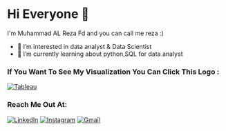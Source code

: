 # Hi Everyone 👋 
I'm Muhammad AL Reza Fd and you can call me reza :)
- 👀 I’m interested in data analyst & Data Scientist
- 🌱 I’m currently learning about python,SQL for data analyst

### If You Want To See My Visualization You Can Click This Logo : 
<a href="https://public.tableau.com/app/profile/mrezafd" target="_blank"><img alt="Tableau" src="https://img.shields.io/badge/Tableau-E97627?style=for-the-badge&logo=Tableau&logoColor=white" /></a>

### Reach Me Out At:
<p>
  <a href="https://www.linkedin.com/in/mrezafd/" target="_blank"><img alt="LinkedIn" src="https://img.shields.io/badge/linkedin-%230077B5.svg?&style=for-the-badge&logo=linkedin&logoColor=white" /></a>
  <a href="https://www.instagram.com/mrezaafd/" target="_blank"><img alt="Instagram" src="https://img.shields.io/badge/instagram-%23E4405F.svg?&style=for-the-badge&logo=instagram&logoColor=white" /></a>    
  <a href="mailto:rezafahlopysd@gmail.com" target="_blank"><img alt="Gmail" src="https://img.shields.io/badge/gmail-D14836?&style=for-the-badge&logo=gmail&logoColor=white"/></a>    
</p>


